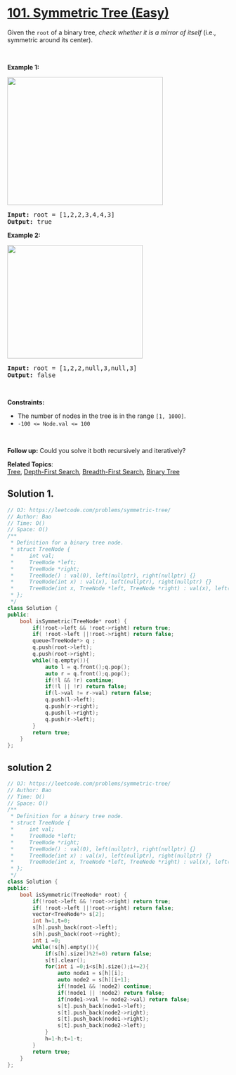 # [101. Symmetric Tree (Easy)](https://leetcode.com/problems/symmetric-tree/)

<p>Given the <code>root</code> of a binary tree, <em>check whether it is a mirror of itself</em> (i.e., symmetric around its center).</p>

<p>&nbsp;</p>
<p><strong>Example 1:</strong></p>
<img alt="" src="https://assets.leetcode.com/uploads/2021/02/19/symtree1.jpg" style="width: 354px; height: 291px;">
<pre><strong>Input:</strong> root = [1,2,2,3,4,4,3]
<strong>Output:</strong> true
</pre>

<p><strong>Example 2:</strong></p>
<img alt="" src="https://assets.leetcode.com/uploads/2021/02/19/symtree2.jpg" style="width: 308px; height: 258px;">
<pre><strong>Input:</strong> root = [1,2,2,null,3,null,3]
<strong>Output:</strong> false
</pre>

<p>&nbsp;</p>
<p><strong>Constraints:</strong></p>

<ul>
	<li>The number of nodes in the tree is in the range <code>[1, 1000]</code>.</li>
	<li><code>-100 &lt;= Node.val &lt;= 100</code></li>
</ul>

<p>&nbsp;</p>
<strong>Follow up:</strong> Could you solve it both recursively and iteratively?

**Related Topics**:  
[Tree](https://leetcode.com/tag/tree/), [Depth-First Search](https://leetcode.com/tag/depth-first-search/), [Breadth-First Search](https://leetcode.com/tag/breadth-first-search/), [Binary Tree](https://leetcode.com/tag/binary-tree/)

## Solution 1.

```cpp
// OJ: https://leetcode.com/problems/symmetric-tree/
// Author: Bao
// Time: O()
// Space: O()
/**
 * Definition for a binary tree node.
 * struct TreeNode {
 *     int val;
 *     TreeNode *left;
 *     TreeNode *right;
 *     TreeNode() : val(0), left(nullptr), right(nullptr) {}
 *     TreeNode(int x) : val(x), left(nullptr), right(nullptr) {}
 *     TreeNode(int x, TreeNode *left, TreeNode *right) : val(x), left(left), right(right) {}
 * };
 */
class Solution {
public:
    bool isSymmetric(TreeNode* root) {
        if(!root->left && !root->right) return true;
        if( !root->left ||!root->right) return false;
        queue<TreeNode*> q ;
        q.push(root->left);
        q.push(root->right);
        while(!q.empty()){
            auto l = q.front();q.pop();
            auto r = q.front();q.pop();
            if(!l && !r) continue;            
            if(!l || !r) return false;
            if(l->val != r->val) return false;
            q.push(l->left);
            q.push(r->right);
            q.push(l->right);
            q.push(r->left);
        }
        return true;
    }
};
```

## solution 2 

``` cpp
// OJ: https://leetcode.com/problems/symmetric-tree/
// Author: Bao
// Time: O()
// Space: O()
/**
 * Definition for a binary tree node.
 * struct TreeNode {
 *     int val;
 *     TreeNode *left;
 *     TreeNode *right;
 *     TreeNode() : val(0), left(nullptr), right(nullptr) {}
 *     TreeNode(int x) : val(x), left(nullptr), right(nullptr) {}
 *     TreeNode(int x, TreeNode *left, TreeNode *right) : val(x), left(left), right(right) {}
 * };
 */
class Solution {
public:
    bool isSymmetric(TreeNode* root) {
        if(!root->left && !root->right) return true;
        if( !root->left ||!root->right) return false;
        vector<TreeNode*> s[2];
        int h=1,t=0;
        s[h].push_back(root->left);
        s[h].push_back(root->right);
        int i =0;
        while(!s[h].empty()){
            if(s[h].size()%2!=0) return false;
            s[t].clear();
            for(int i =0;i<s[h].size();i+=2){
                auto node1 = s[h][i]; 
                auto node2 = s[h][i+1];
                if(!node1 && !node2) continue;            
                if(!node1 || !node2) return false;
                if(node1->val != node2->val) return false;
                s[t].push_back(node1->left);
                s[t].push_back(node2->right);
                s[t].push_back(node1->right);
                s[t].push_back(node2->left);
            }
            h=1-h;t=1-t;
        }
        return true;
    }
};

```
